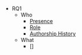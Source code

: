 - RQ1
  - Who
    - [Presence](RQ1_md\Who\Presence.md)
    - [Role](RQ1_md\Who\Role.md)
    - [Authorship History](RQ1_md\Who\Authorship_History.md)
  - What
    - []
